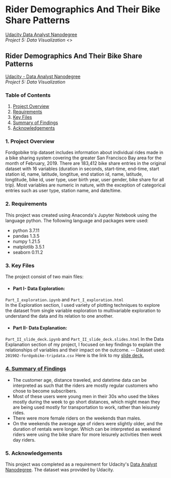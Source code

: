     
# Rider Demographics And Their Bike Share Patterns


<a href="https://www.udacity.com/course/data-analyst-nanodegree--nd002">Udacity Data Analyst Nanodegree</a><br>
<em>Project 5: Data Visualization</em>
<>

## Rider Demographics And Their Bike Share Patterns


<a href="https://www.udacity.com/course/data-analyst-nanodegree--nd002">Udacity - Data Analyst Nanodegree</a><br>
<em>Project 5: Data Visualization</em>

### Table of Contents

1. [Project Overview](#overview)
2. [Requirements](#requirements)
3. [Key Files](#keyfiles)
4. [Summary of Findings](#findings)
5. [Acknowledgements](#acknowledgements)


    
### 1. Project Overview <a name="overview"></a>

Fordgobike trip dataset includes information about individual rides made in a bike sharing system covering the greater San Francisco Bay area for the month of February, 2019. There are 183,412 bike share entries in the original dataset with 16 variables (duration in seconds, start-time, end-time, start station id, name, latitude, longtitue, end station id, name, latitude, longtitude, bike id, user type, user birth year, user gender, bike share for all trip). Most variables are numeric in nature, with the exception of categorical entries such as user type, station name, and date/time.


### 2. Requirements <a name="requirements"></a>

This project was created using Anaconda's Jupyter Notebook using the language python. The following language and packages were used:

- python 3.7.11
- pandas 1.3.5
- numpy 1.21.5
- matplotlib 3.5.1
- seaborn 0.11.2


### 3. Key Files <a name="keyfiles"></a>

The project consist of two main files: 
- #### Part I- Data Exploration: 
`Part_I_exploration.ipynb` and `Part_I_exploration.html`  
In the Exploration section, I used variety of plotting techniques to explore the dataset from single variable exploration to multivariable exploration to understand the data and its relation to one another.
- #### Part II- Data Explanation: 
`Part_II_slide_deck.ipynb` and `Part_II_slide_deck.slides.html`
In the Data Explanation section of my project, I focused on key findings to explain the relationships of variables and their impact on the outcome. 
-- Dataset used: `201902-fordgobike-tripdata.csv`
Here is the link to my <a href="http://127.0.0.1:8000/Part_II_slide_deck.slides.html#/">slide deck.
    
### 4. Summary of Findings <a name="findings"></a>

- The customer age, distance traveled, and datetime data can be interpreted as such that the riders are mostly regular customers who chose to become subscribers. 
- Most of these users were young men in their 30s who used the bikes mostly during the week to go short distances, which might mean they are being used mostly for transportation to work, rather than leisurely rides. 
- There were more female riders on the weekends than males.
- On the weekends the average age of riders were slightly older, and the duration of rentals were longer. Which can be interpreted as weekend riders were using the bike share for more leisurely activities then week day riders.
    
### 5. Acknowledgements <a name="acknowledgements"></a>
This project was completed as a requirement for Udacity's <a href="https://www.udacity.com/course/data-analyst-nanodegree--nd002">Data Analyst Nanodegree</a>. The dataset was provided by Udacity.
